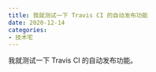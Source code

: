 ```yaml
---
title: 我就测试一下 Travis CI 的自动发布功能
date: 2020-12-14
categories: 
- 技术宅
---
```


我就测试一下 Travis CI 的自动发布功能。